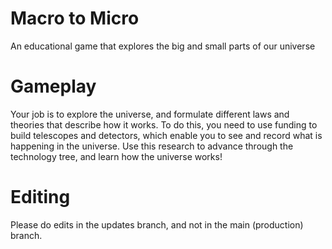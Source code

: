 # Macro to Micro
An educational game that explores the big and small parts of our universe

# Gameplay
Your job is to explore the universe, and formulate different laws and theories that describe how it works. To do this, you need to use funding to build telescopes and detectors, which enable you to see and record what is happening in the universe. Use this research to advance through the technology tree, and learn how the universe works!

# Editing
Please do edits in the updates branch, and not in the main (production) branch.
